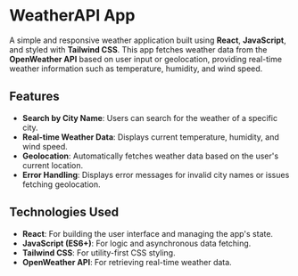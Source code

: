 # WeatherAPI App

A simple and responsive weather application built using **React**, **JavaScript**, and styled with **Tailwind CSS**. This app fetches weather data from the **OpenWeather API** based on user input or geolocation, providing real-time weather information such as temperature, humidity, and wind speed.

## Features

- **Search by City Name**: Users can search for the weather of a specific city.
- **Real-time Weather Data**: Displays current temperature, humidity, and wind speed.
- **Geolocation**: Automatically fetches weather data based on the user's current location.
- **Error Handling**: Displays error messages for invalid city names or issues fetching geolocation.

## Technologies Used

- **React**: For building the user interface and managing the app's state.
- **JavaScript (ES6+)**: For logic and asynchronous data fetching.
- **Tailwind CSS**: For utility-first CSS styling.
- **OpenWeather API**: For retrieving real-time weather data.
